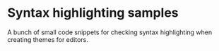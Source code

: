 # Syntax highlighting samples

A bunch of small code snippets for checking syntax highlighting when creating themes for editors.
